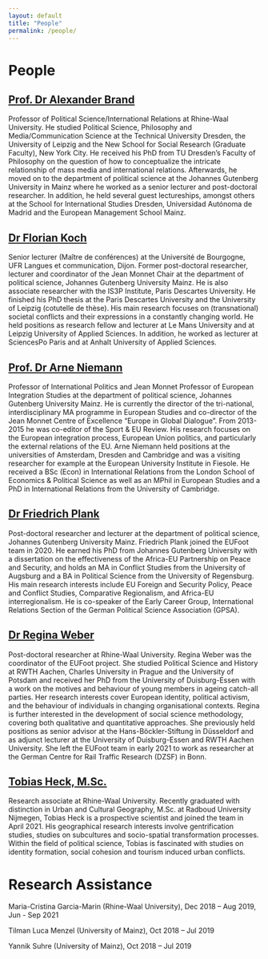 ```yaml
---
layout: default
title: "People"
permalink: /people/
---
```

# People

## [Prof. Dr Alexander Brand](https://www.hochschule-rhein-waal.de/en/faculties/society-and-economics/organisation/professors/prof-dr-alexander-brand)

Professor of Political Science/International Relations at Rhine-Waal University. He studied Political Science, Philosophy and Media/Communication Science at the Technical University Dresden, the University of Leipzig and the New School for Social Research (Graduate Faculty), New York City. He received his PhD from TU Dresden’s Faculty of Philosophy on the question of how to conceptualize the intricate relationship of mass media and international relations. Afterwards, he moved on to the department of political science at the Johannes Gutenberg University in Mainz where he worked as a senior lecturer and post-doctoral researcher. In addition, he held several guest lectureships, amongst others at the School for International Studies Dresden, Universidad Autónoma de Madrid and the European Management School Mainz.

## [Dr Florian Koch](https://til.u-bourgogne.fr/equipe/enseignants-chercheurs/3-equipes/enseignants-chercheurs/410-florian-koch.html)

Senior lecturer (Maître de conférences) at the Université de Bourgogne, UFR Langues et communication, Dijon. Former post-doctoral researcher, lecturer and coordinator of the Jean Monnet Chair at the department of political science, Johannes Gutenberg University Mainz. He is also associate researcher with the IS3P Institute, Paris Descartes University. He finished his PhD thesis at the Paris Descartes University and the University of Leipzig (cotutelle de thèse). His main research focuses on (transnational) societal conflicts and their expressions in a constantly changing world. He held positions as research fellow and lecturer at Le Mans University and at Leipzig University of Applied Sciences. In addition, he worked as lecturer at SciencesPo Paris and at Anhalt University of Applied Sciences.

## [Prof. Dr Arne Niemann](https://international.politics.uni-mainz.de/staff/arne-niemann/)

Professor of International Politics and Jean Monnet Professor of European Integration Studies at the department of political science, Johannes Gutenberg University Mainz. He is currently the director of the tri-national, interdisciplinary MA programme in European Studies and co-director of the Jean Monnet Centre of Excellence “Europe in Global Dialogue”. From 2013-2015 he was co-editor of the Sport & EU Review. His research focuses on the European integration process, European Union politics, and particularly the external relations of the EU. Arne Niemann held positions at the universities of Amsterdam, Dresden and Cambridge and was a visiting researcher for example at the European University Institute in Fiesole. He received a BSc (Econ) in International Relations from the London School of Economics & Political Science as well as an MPhil in European Studies and a PhD in International Relations from the University of Cambridge.

## [Dr Friedrich Plank](https://international.politics.uni-mainz.de/staff/friedrich-plank/)

Post-doctoral researcher and lecturer at the department of political science, Johannes Gutenberg University Mainz. Friedrich Plank joined the EUFoot team in 2020. He earned his PhD from Johannes Gutenberg University with a dissertation on the effectiveness of the Africa-EU Partnership on Peace and Security, and holds an MA in Conflict Studies from the University of Augsburg and a BA in Political Science from the University of Regensburg. His main research interests include EU Foreign and Security Policy, Peace and Conflict Studies, Comparative Regionalism, and Africa-EU interregionalism. He is co-speaker of the Early Career Group, International Relations Section of the German Political Science Association (GPSA). 

## [Dr Regina Weber](https://reginaweber.github.io/)

Post-doctoral researcher at Rhine-Waal University. Regina Weber was the coordinator of the EUFoot project. She studied Political Science and History at RWTH Aachen, Charles University in Prague and the University of Potsdam and received her PhD from the University of Duisburg-Essen with a work on the motives and behaviour of young members in ageing catch-all parties. Her research interests cover European identity, political activism, and the behaviour of individuals in changing organisational contexts. Regina is further interested in the development of social science methodology, covering both qualitative and quantitative approaches. She previously held positions as senior advisor at the Hans-Böckler-Stiftung in Düsseldorf and as adjunct lecturer at the University of Duisburg-Essen and RWTH Aachen University. She left the EUFoot team in early 2021 to work as researcher at the German Centre for Rail Traffic Research (DZSF) in Bonn.

## [Tobias Heck, M.Sc.](https://linkedin.com/in/tobias-heck-917a4511a/)

Research associate at Rhine-Waal University. Recently graduated with distinction in Urban and Cultural Geography, M.Sc. at Radboud University Nijmegen, Tobias Heck is a prospective scientist and joined the team in April 2021. His geographical research interests involve gentrification studies, studies on subcultures and socio-spatial transformation processes. Within the field of political science, Tobias is fascinated with studies on identity formation, social cohesion and tourism induced urban conflicts.

# Research Assistance

Maria-Cristina Garcia-Marin (Rhine-Waal University), Dec 2018 – Aug 2019, Jun - Sep 2021

Tilman Luca Menzel (University of Mainz), Oct 2018 – Jul 2019

Yannik Suhre (University of Mainz), Oct 2018 – Jul 2019
